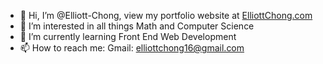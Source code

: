 - 👋 Hi, I’m @Elliott-Chong, view my portfolio website at [ElliottChong.com](https://www.elliottchong.com)
- 👀 I’m interested in all things Math and Computer Science
- 🌱 I’m currently learning Front End Web Development
- 📫 How to reach me:
Gmail: elliottchong16@gmail.com

<!---
Elliott-Chong/Elliott-Chong is a ✨ special ✨ repository because its `README.md` (this file) appears on your GitHub profile.
You can click the Preview link to take a look at your changes.
--->
